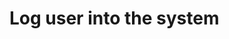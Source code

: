 # Log user into the system

<api-endpoint openapi-path="../../openapi.yaml" endpoint="/user/login" method="get"/>
